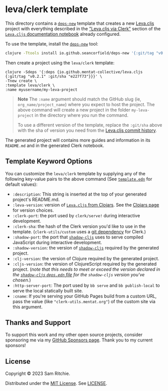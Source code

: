 # leva/clerk template

This directory contains a [`deps-new`][deps-new-url] template that creates a new
[Leva.cljs][leva-cljs-url] project with everything described in the ["Leva.cljs
via Clerk"](https://leva.mentat.org/#leva.cljs-via-clerk) section of the
[`Leva.cljs` documentation notebook][leva-cljs-url] already configured.

To use the template, install the [`deps-new`][deps-new-url] tool:

```sh
clojure -Ttools install io.github.seancorfield/deps-new '{:git/tag "v0.5.0"}' :as new
```

Then create a project using the `leva/clerk` template:

```
clojure -Sdeps '{:deps {io.github.mentat-collective/leva.cljs {:git/tag "v0.2.1" :git/sha "e227f73"}}}' \
-Tnew create \
:template leva/clerk \
:name myusername/my-leva-project
```

> **Note**
> The `:name` argument should match the GitHub slug (ie,
> `org_name/project_name`) where you expect to host the project. The above
> command will create a new project in the folder `my-leva-project` in the
> directory where you run the command.
>
> To use a different version of the template, replace the `:git/sha` above with
> the sha of version you need from the [Leva.cljs commit
> history](https://github.com/mentat-collective/Leva.cljs/commits/main).

The generated project will contains more guides and information in its
`README.md` and in the generated Clerk notebook.

## Template Keyword Options

You can customize the `leva/clerk` template by supplying any of the following
key-value pairs to the above command (See [`template.edn`][template-edn-url] for
default values):

- `:description`: This string is inserted at the top of your generated project's
  README.md.
- `:leva-version`: version of [`Leva.cljs` from
  Clojars][clojars-url]. See the [Clojars page][clojars-url] for version
  choices.
- `:clerk-port`: the port used by `clerk/serve!` during interactive
  development.
- `:clerk-sha`: the hash of the Clerk version you'd like to use in the template.
  (`clerk-utils/custom` uses a [git
  dependency](https://clojure.org/news/2018/01/05/git-deps) for Clerk.)
- `:shadow-port`: the port that [`shadow-cljs`][shadow-url] uses to serve
  compiled JavaScript during interactive development.
- `:shadow-version`: the version of [`shadow-cljs`][shadow-url] required by the
  generated project.
- `:clj-version`: the version of Clojure required by the generated project.
- `:cljs-version`: the version of ClojureScript required by the generated
  project. (_note that this needs to meet or exceed the version declared in the
  [`shadow-cljs` `deps.edn`
  file](https://github.com/thheller/shadow-cljs/blob/master/deps.edn) for the
  `shadow-cljs` version you've chosen._)
- `:http-server-port`: The port used by `bb serve` and `bb publish-local` to
  serve the local statically built site.
- `:cname`: If you're serving your GitHub Pages build from a custom URL, pass
  the value (like `"clerk-utils.mentat.org"`) of the custom site via this
  argument.

## Thanks and Support

To support this work and my other open source projects, consider sponsoring me
via my [GitHub Sponsors page](https://github.com/sponsors/sritchie). Thank you
to my current sponsors!

## License

Copyright © 2023 Sam Ritchie.

Distributed under the [MIT License](LICENSE). See [LICENSE](LICENSE).

[clojars-url]: https://clojars.org/org.mentat/leva.cljs
[clerk-url]: https://clerk.vision
[leva-cljs-url]: https://leva.mentat.org
[deps-new-url]: https://github.com/seancorfield/deps-new
[shadow-url]: https://shadow-cljs.github.io/docs/UsersGuide.html
[template-edn-url]: https://github.com/mentat-collective/Leva.cljs/blob/main/resources/leva/clerk/template.edn
